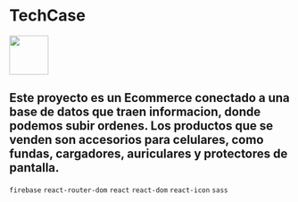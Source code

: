 # TechCase

<img src="https://encrypted-tbn0.gstatic.com/images?q=tbn:ANd9GcSMbJS-A8NEllfqbKf-4GUKetJe8J3GKqKP6A&s" width="70">

## Este proyecto es un Ecommerce conectado a una base de datos que traen informacion, donde podemos subir ordenes. Los productos que se venden son accesorios para celulares, como fundas, cargadores, auriculares y protectores de pantalla.

`firebase` `react-router-dom` `react` `react-dom` `react-icon` `sass`


